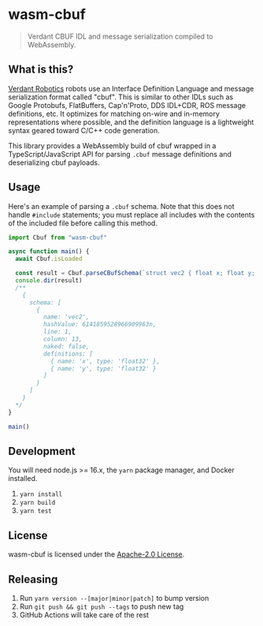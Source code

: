 # wasm-cbuf

> Verdant CBUF IDL and message serialization compiled to WebAssembly.

## What is this?

[Verdant Robotics](https://www.verdantrobotics.com/) robots use an Interface Definition Language and message serialization format called "cbuf". This is similar to other IDLs such as Google Protobufs, FlatBuffers, Cap'n'Proto, DDS IDL+CDR, ROS message definitions, etc. It optimizes for matching on-wire and in-memory representations where possible, and the definition language is a lightweight syntax geared toward C/C++ code generation.

This library provides a WebAssembly build of cbuf wrapped in a TypeScript/JavaScript API for parsing `.cbuf` message definitions and deserializing cbuf payloads.

## Usage

Here's an example of parsing a `.cbuf` schema. Note that this does not handle `#include` statements; you must replace all includes with the contents of the included file before calling this method.

```ts
import Cbuf from "wasm-cbuf"

async function main() {
  await Cbuf.isLoaded

  const result = Cbuf.parseCBufSchema(`struct vec2 { float x; float y; }`)
  console.dir(result)
  /**
    {
      schema: [
        {
          name: 'vec2',
          hashValue: 6141859528966909963n,
          line: 1,
          column: 13,
          naked: false,
          definitions: [
            { name: 'x', type: 'float32' },
            { name: 'y', type: 'float32' }
          ]
        }
      ]
    }
  */
}

main()
```

## Development

You will need node.js >= 16.x, the `yarn` package manager, and Docker installed.

1. `yarn install`
2. `yarn build`
3. `yarn test`

## License

wasm-cbuf is licensed under the [Apache-2.0 License](https://opensource.org/license/apache-2-0/).

## Releasing

1. Run `yarn version --[major|minor|patch]` to bump version
2. Run `git push && git push --tags` to push new tag
3. GitHub Actions will take care of the rest
